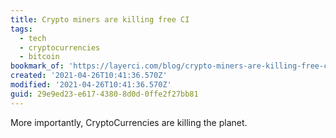 ```yaml
---
title: Crypto miners are killing free CI
tags:
  - tech
  - cryptocurrencies
  - bitcoin
bookmark_of: 'https://layerci.com/blog/crypto-miners-are-killing-free-ci/'
created: '2021-04-26T10:41:36.570Z'
modified: '2021-04-26T10:41:36.570Z'
guid: 29e9ed23-e617-4380-8d0d-0ffe2f27bb81
---
```

More importantly, CryptoCurrencies are killing the planet.
